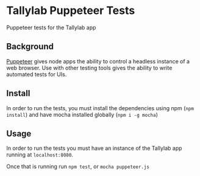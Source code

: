 # Tallylab Puppeteer Tests

Puppeteer tests for the Tallylab app

## Background

[Puppeteer](https://developers.google.com/web/tools/puppeteer) gives node apps the ability to control a headless instance of a web browser. Use with other testing tools gives the ability to write automated tests for UIs. 

## Install

In order to run the tests, you must install the dependencies using npm (`npm install`) and have mocha installed globally (`npm i -g mocha`)

## Usage

In order to run the tests you must have an instance of the Tallylab app running at `localhost:8080`.

Once that is running run `npm test`, or `mocha puppeteer.js`